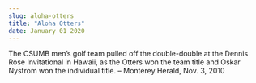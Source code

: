 ```yaml
---
slug: aloha-otters
title: "Aloha Otters"
date: January 01 2020
---
```


 
<p>
  The CSUMB men’s golf team pulled off the double-double at the Dennis Rose
  Invitational in Hawaii, as the Otters won the team title and Oskar Nystrom won
  the individual title. – Monterey Herald, Nov. 3, 2010
</p>
 
